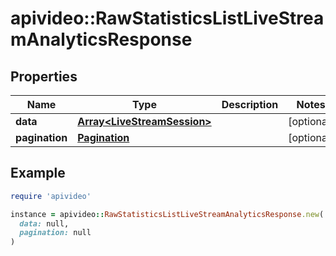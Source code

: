 # apivideo::RawStatisticsListLiveStreamAnalyticsResponse

## Properties

| Name | Type | Description | Notes |
| ---- | ---- | ----------- | ----- |
| **data** | [**Array&lt;LiveStreamSession&gt;**](LiveStreamSession.md) |  | [optional] |
| **pagination** | [**Pagination**](Pagination.md) |  | [optional] |

## Example

```ruby
require 'apivideo'

instance = apivideo::RawStatisticsListLiveStreamAnalyticsResponse.new(
  data: null,
  pagination: null
)
```

